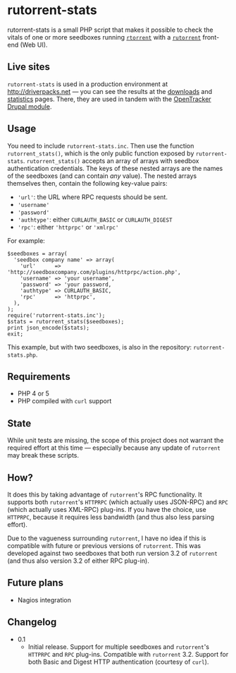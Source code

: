 # rutorrent-stats

rutorrent-stats is a small PHP script that makes it possible to check the vitals of one or more seedboxes running [`rtorrent`][rtorrent] with a [`rutorrent`][rutorrent] front-end (Web UI).


## Live sites
`rutorrent-stats` is used in a production environment at <http://driverpacks.net> — you can see the results at the [downloads][dps.net-downloads] and [statistics][dps.net-stats] pages. There, they are used in tandem with the [OpenTracker Drupal module][opentracker-module].


## Usage
You need to include `rutorrent-stats.inc`. Then use the function `rutorrent_stats()`, which is the only public function exposed by `rutorrent-stats`.
`rutorrent_stats()` accepts an array of arrays with seedbox authentication credentials. The keys of these nested arrays are the names of the seedboxes (and can contain *any* value). The nested arrays themselves then, contain the following key-value pairs:

* `'url'`: the URL where RPC requests should be sent.
* `'username'`
* `'password'`
* `'authtype'`: either `CURLAUTH_BASIC` or `CURLAUTH_DIGEST`
* `'rpc'`: either `'httprpc'` or `'xmlrpc'`

For example:

	$seedboxes = array(
	  'seedbox company name' => array(
	    'url'      => 'http://seedboxcompany.com/plugins/httprpc/action.php',
	    'username' => 'your username',
	    'password' => 'your password,
	    'authtype' => CURLAUTH_BASIC,
	    'rpc'      => 'httprpc',
	  ),
	);
	require('rutorrent-stats.inc');
	$stats = rutorrent_stats($seedboxes);
	print json_encode($stats);
	exit;

This example, but with two seedboxes, is also in the repository: `rutorrent-stats.php`.


## Requirements
* PHP 4 or 5
* PHP compiled with `curl` support


## State
While unit tests are missing, the scope of this project does not warrant the required effort at this time — especially because any update of `rutorrent` may break these scripts.


## How?
It does this by taking advantage of `rutorrent`'s RPC functionality. It supports both `rutorrent`'s `HTTPRPC` (which actually uses JSON-RPC) and `RPC` (which actually uses XML-RPC) plug-ins. If you have the choice, use `HTTPRPC`, because it requires less bandwidth (and thus also less parsing effort).

Due to the vagueness surrounding `rutorrent`, I have no idea if this is compatible with future or previous versions of `rutorrent`. This was developed against two seedboxes that both run version 3.2 of `rutorrent` (and thus also version 3.2 of either RPC plug-in).


## Future plans

* Nagios integration


## Changelog

* 0.1
    * Initial release. Support for multiple seedboxes and `rutorrent`'s `HTTPRPC` and `RPC` plug-ins. Compatible with `rutorrent` 3.2. Support for both Basic and Digest HTTP authentication (courtesy of `curl`).

[rtorrent]: http://libtorrent.rakshasa.no/
[rutorrent]: http://code.google.com/p/rutorrent/
[dps.net-downloads]: http://driverpacks.net/downloads
[dps.net-stats]: http://driverpacks.net/stats
[opentracker-module]: http://drupal.org/project/opentracker